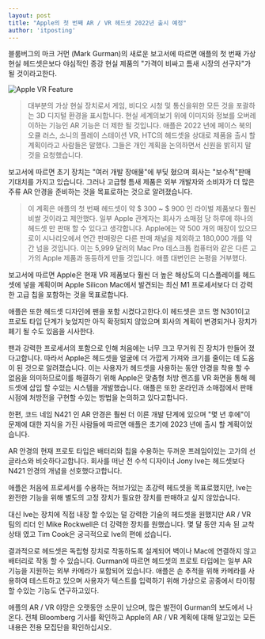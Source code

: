 ```yaml
---
layout: post
title: "Apple의 첫 번째 AR / VR 헤드셋 2022년 출시 예정"
author: 'itposting'
---
```



블룸버그의 마크 거먼 (Mark Gurman)의 새로운 보고서에 따르면 애플의 첫 번째 가상 현실 헤드셋은보다 야심적인 증강 현실 제품의 "가격이 비싸고 틈새 시장의 선구자"가 될 것이라고한다.

![Apple VR Feature](https://images.macrumors.com/t/mkdiLpD0moz4aVnkEBEs5IFBML8=/2500x0/filters:no_upscale():quality(90)/article-new/2021/01/Apple-VR-Feature.jpg)

> 대부분의 가상 현실 장치로서 게임, 비디오 시청 및 통신을위한 모든 것을 포괄하는 3D 디지털 환경을 표시합니다.
 현실 세계의보기 위에 이미지와 정보를 오버레이하는 기능인 AR 기능은 더 제한 될 것입니다.
 애플은 2022 년에 페이스 북의 오큘 러스, 소니의 플레이 스테이션 VR, HTC의 헤드셋을 상대로 제품을 출시 할 계획이라고 사람들은 말했다.
 그들은 개인 계획을 논의하면서 신원을 밝히지 말 것을 요청했습니다.

보고서에 따르면 초기 장치는 "여러 개발 장애물"에 부딪 혔으며 회사는 "보수적"판매 기대치를 가지고 있습니다.
 그러나 고급형 틈새 제품은 외부 개발자와 소비자가 더 많은 주류 AR 안경을 준비하는 것을 목표로하는 것으로 알려졌습니다.

> 이 계획은 애플의 첫 번째 헤드셋이 약 $ 300 ~ $ 900 인 라이벌 제품보다 훨씬 비쌀 것이라고 제안했다.
 일부 Apple 관계자는 회사가 소매점 당 하루에 하나의 헤드셋 만 판매 할 수 있다고 생각합니다.
 Apple에는 약 500 개의 매장이 있으므로이 시나리오에서 연간 판매량은 다른 판매 채널을 제외하고 180,000 개를 약간 넘을 것입니다.
 이는 5,999 달러의 Mac Pro 데스크톱 컴퓨터와 같은 다른 고가의 Apple 제품과 동등하게 만들 것입니다.
 애플 대변인은 논평을 거부했다.

보고서에 따르면 Apple은 현재 VR 제품보다 훨씬 더 높은 해상도의 디스플레이를 헤드셋에 넣을 계획이며 Apple Silicon Mac에서 발견되는 최신 M1 프로세서보다 더 강력한 고급 칩을 포함하는 것을 목표로합니다.

애플은 또한 헤드셋 디자인에 팬을 포함 시켰다고한다.이 헤드셋은 코드 명 N301이고 프로토 타입 단계가 늦었지만 아직 확정되지 않았으며 회사의 계획이 변경되거나 장치가 폐기 될 수도 있음을 시사한다.

팬과 강력한 프로세서의 포함으로 인해 처음에는 너무 크고 무거워 진 장치가 만들어 졌다고합니다. 따라서 Apple은 헤드셋을 얼굴에 더 가깝게 가져와 크기를 줄이는 데 도움이 된 것으로 알려졌습니다.
 이는 사용자가 헤드셋을 사용하는 동안 안경을 착용 할 수 없음을 의미하므로이를 해결하기 위해 Apple은 맞춤형 처방 렌즈를 VR 화면을 통해 헤드셋에 삽입 할 수있는 시스템을 개발했습니다.
 애플은 또한 온라인과 소매점에서 판매 시점에 처방전을 구현할 수있는 방법을 논의하고 있다고합니다.

한편, 코드 네임 N421 인 AR 안경은 훨씬 더 이른 개발 단계에 있으며 "몇 년 후에"이 문제에 대한 지식을 가진 사람들에 따르면 애플은 초기에 2023 년에 출시 할 계획이었습니다.

AR 안경의 현재 프로토 타입은 배터리와 칩을 수용하는 두꺼운 프레임이있는 고가의 선글라스와 비슷하다고합니다.
 회사를 떠난 전 수석 디자이너 Jony Ive는 헤드셋보다 N421 안경의 개념을 선호했다고합니다.

애플은 처음에 프로세서를 수용하는 허브가있는 초강력 헤드셋을 목표로했지만, Ive는 완전한 기능을 위해 별도의 고정 장치가 필요한 장치를 판매하고 싶지 않았습니다.

대신 Ive는 장치에 직접 내장 할 수있는 덜 강력한 기술의 헤드셋을 원했지만 AR / VR 팀의 리더 인 Mike Rockwell은 더 강력한 장치를 원했습니다.
 몇 달 동안 지속 된 교착 상태 였고 Tim Cook은 궁극적으로 Ive의 편에 섰습니다.

결과적으로 헤드셋은 독립형 장치로 작동하도록 설계되어 벽이나 Mac에 연결하지 않고 배터리로 작동 할 수 있습니다.
 Gurman에 따르면 헤드셋의 프로토 타입에는 일부 AR 기능을 지원하는 외부 카메라가 포함되어 있습니다.
 애플은 손 추적을 위해 카메라를 사용하여 테스트하고 있으며 사용자가 텍스트를 입력하기 위해 가상으로 공중에서 타이핑 할 수있는 기능도 연구하고있다.

애플의 AR / VR 야망은 오랫동안 소문이 났으며, 많은 발전이 Gurman의 보도에서 나온다.
 전체 Bloomberg 기사를 확인하고 Apple의 AR / VR 계획에 대해 알고있는 모든 내용은 전용 모집단을 확인하십시오.